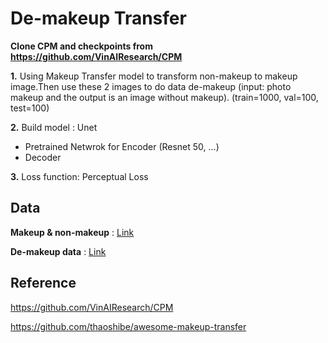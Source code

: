 # **De-makeup Transfer**

**Clone CPM and checkpoints from https://github.com/VinAIResearch/CPM**

**1.** Using Makeup Transfer model to transform non-makeup to makeup image.Then use these 2 images to do data de-makeup (input: photo
makeup and the output is an image without makeup). (train=1000, val=100, test=100)

**2.** Build model : Unet

- Pretrained Netwrok for Encoder (Resnet 50, ...)
- Decoder

**3.** Loss function: Perceptual Loss

## **Data**

**Makeup & non-makeup** : [Link](https://drive.google.com/file/d/18UlvYDL6UGZ2rs0yaDsSzoUlw8KI5ABY/view)

**De-makeup data** : [Link](https://drive.google.com/file/d/1-8gPduhJo3_YULqqhGJDutbLmwQoBOgq/view?usp=sharing)

## **Reference**

https://github.com/VinAIResearch/CPM

https://github.com/thaoshibe/awesome-makeup-transfer
